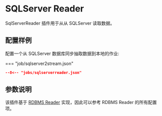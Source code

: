 # SQLServer Reader

SqlServerReader 插件用于从从 SQLServer 读取数据。

## 配置样例

配置一个从 SQLServer 数据库同步抽取数据到本地的作业:

=== "job/sqlserver2stream.json"

  ```json
  --8<-- "jobs/sqlserverreader.json"
  ```

## 参数说明

该插件基于 [RDBMS Reader](../rdbmsreader) 实现，因此可以参考 RDBMS Reader 的所有配置项。

